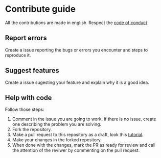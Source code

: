 # Contribute guide

All the contributions are made in english. Respect the [code of conduct](CODE_OF_CONDUCT.md)

## Report errors

Create a issue reporting the bugs or errors you encounter and steps to reproduce it.

## Suggest features

Create a issue sugesting your feature and explain why it is a good idea.

## Help with code

Follow those steps:

1. Comment in the issue you are going to work, if there is no issue, create one describing the problem you are solving.
1. Fork the repository.
1. Make a pull request to this repository as a draft, look this [tutorial](https://github.blog/2019-02-14-introducing-draft-pull-requests/).
1. Make your changes in the forked repository.
1. When done with the changes, mark the PR as ready for review and call the attention of the reviwer by commenting on the pull request.

